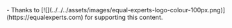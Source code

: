<div class="grid cards" markdown>
- Thanks to [![](../../../assets/images/equal-experts-logo-colour-100px.png)](https://equalexperts.com) for supporting this content.
</div>
